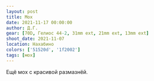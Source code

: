 ```yaml
---
layout: post
title: Мох
date: 2021-11-17 00:00:00
author: Д.Г.
gear: [70D, Гелиос 44-2, 31mm ext, 21mm ext, 13mm ext]
shoot_date: 2021-11-07
location: Нахабино
colors: ['51520d', '1f2002']
tags: [мох]
---
```

Ещё мох с красивой размазнёй.
